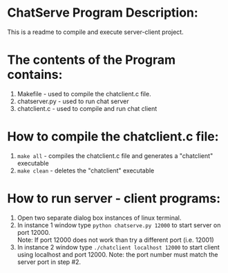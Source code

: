 # ChatServe Program Description:
This is a readme to compile and execute server-client project.

# The contents of the Program contains:
1. Makefile - used to compile the chatclient.c file.
2. chatserver.py - used to run chat server
3. chatclient.c - used to compile and run chat client

# How to compile the chatclient.c file:
1. ```make all``` - compiles the chatclient.c file and generates a "chatclient" executable
2. ```make clean``` - deletes the "chatclient" executable

# How to run server - client programs:
1. Open two separate dialog box instances of linux terminal.
2. In instance 1 window type ```python chatserve.py 12000``` to start server on port 12000.  
   Note: If port 12000 does not work than try a different port (i.e. 12001)
3. In instance 2 window type ```./chatclient localhost 12000``` to start client using localhost and port 12000.
   Note: the port number must match the server port in step #2.
